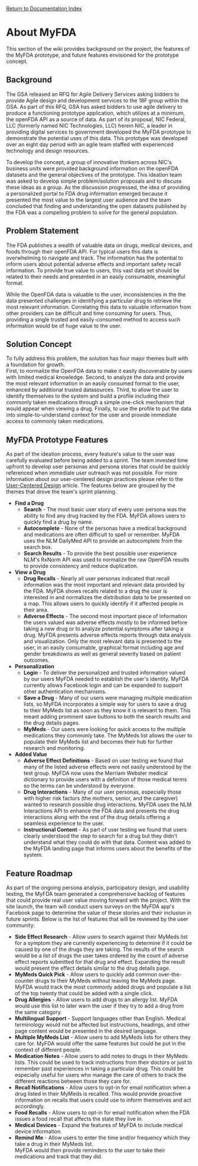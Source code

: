 [Return to Documentation Index](README.md)

About MyFDA
===========

This section of the wiki provides background on the project, the features of the MyFDA prototype,
and future features envisioned for the prototype concept.

Background
----------

The GSA released an RFQ for Agile Delivery Services asking bidders to provide Agile design and 
development services to the 18F group within the GSA.  As part of this RFQ, GSA has asked bidders 
to use agile delivery to produce a functioning prototype application, which utilizes at a minimum,
the openFDA API as a source of data.  As part of its proposal, NIC Federal, LLC (formerly named NIC 
Technologies, LLC) herein NIC, a leader in providing digital services to government developed the 
MyFDA prototype to demonstrate the potential uses of this data.  This prototype was developed over 
an eight day period with an agile team staffed with experienced technology and design resources.

To develop the concept, a group of innovative thinkers across NIC's business units were provided 
background information on the openFDA datasets and the general objectives of the prototype.  This
ideation team was asked to develop simple problem/solution proposals and to discuss these ideas 
as a group.  As the discussion progressed, the idea of providing a personalized portal to FDA 
drug information emerged because it presented the most value to the largest user audience and the 
team concluded that finding and understanding the open datasets published by the FDA was a 
compelling problem to solve for the general population.

Problem Statement
-----------------

The FDA publishes a wealth of valuable data on drugs, medical devices, and foods through their openFDA 
API.  For typical users this data is overwhelming to navigate and track.  The information has the 
potential to inform users about potential adverse effects and important safety recall information.  To 
provide true value to users, this vast data set should be related to their needs and presented in an 
easily consumable, meaningful format.

While the OpenFDA data is valuable to the user, inconsistencies in the the data presented challenges in 
identifying a particular drug to retrieve the most relevant information.  Correlating this data to 
valuable information from other providers can be difficult and time consuming for users.  Thus, providing 
a single trusted and easily-consumed method to access such information would be of huge value to the user.

Solution Concept
----------------

To fully address this problem, the solution has four major themes built with a foundation for growth.  
First, to normalize the OpenFDA data to make it easily discoverable by users with limited medical 
knowledge.  Second, to analyze the data and provide the most relevant information in an easily consumed 
format to the user, enhanced by additional trusted datasources.  Third, to allow the user to identify 
themselves to the system and build a profile including their commonly taken medications through a simple 
one-click mechanism that would appear when viewing a drug.  Finally, to use the profile to put the data 
into simple-to-understand context for the user and provide immediate access to commonly taken medications.

MyFDA Prototype Features
------------------------

As part of the ideation process, every feature's value to the user was carefully evaluated before being 
added to a sprint.  The team invested time upfront to develop user personas and persona stories that could be 
quickly referenced when immediate user outreach was not possible.  For more information about our 
user-centered design practices please refer to the [User-Centered Design](User-Centered%20Design.md) article.
The features below are grouped by the themes that drove the team's sprint planning.

* **Find a Drug**
  * **Search** - The most basic user story of every user persona was the ability to find any drug tracked by the FDA.  MyFDA allows users to quickly find a drug by name.
  * **Autocomplete** - None of the personas have a medical background and medications are often difficult to spell or remember.  MyFDA uses the NLM DailyMed API to provide an autocomplete from the search box.
  * **Search Results** - To provide the best possible user experience NLM's RxNorm API was used to normalize the raw OpenFDA results to provide consistency and reduce duplication.
* **View a Drug**
  * **Drug Recalls** - Nearly all user personas indicated that recall information was the most important and relevant data provided by the FDA.  MyFDA shows recalls related to a drug the user is interested in and normalizes the distribution data to be presented on a map.  This allows users to quickly identify if it affected people in their area.
  * **Adverse Effects** - The second most important piece of information the users valued was adverse effects mostly to be informed before taking a new drug or to analyze potential symptoms after taking a drug.  MyFDA presents adverse effects reports through data analysis and visualization.  Only the most relevant data is presented to the user, in an easily consumable, graphical format including age and gender breakdowns as well as general severity based on patient outcomes.
* **Personalization**
  * **Login** - To deliver the personalized and trusted information valued by our users MyFDA needed to establish the user's identity.  MyFDA currently allows Facebook login and can be expanded to support other authentication mechanisms.
  * **Save a Drug** -  Many of our users were managing multiple medication lists, so MyFDA incorporates a simple way for users to save a drug to their MyMeds list as soon as they know it is relevant to them.  This meant adding prominent save buttons to both the search results and the drug details pages.
  * **MyMeds** - Our users were looking for quick access to the multiple medications they commonly take.  The MyMeds list allows the user to populate their MyMeds list and becomes their hub for further research and monitoring.
* **Added Value**
  * **Adverse Effect Definitions** - Based on user testing we found that many of the listed adverse effects were not easily understood by the test group.  MyFDA now uses the Merriam Webster medical dictionary to provide users with a definition of those medical terms so the terms can be understood by everyone.
  * **Drug Interactions** - Many of our user personas, especially those with higher risk factors (the mothers, senior, and the caregiver) wanted to research possible drug interactions.  MyFDA uses the NLM Interactions API to enhance the FDA data and presents the drug interactions along with the rest of the drug details offering a seamless experience to the user.
  * **Instructional Content** - As part of user testing we found that users clearly understood the step to search for a drug but they didn't understand what they could do with that data.  Content was added to the MyFDA landing page that informs users about the benefits of the system.

Feature Roadmap
---------------

As part of the ongoing persona analysis, participatory design, and usability testing, the MyFDA team 
generated a comprehensive backlog of features that could provide real user value moving forward with the 
project.  With the site launch, the team will conduct users surveys on the MyFDA app's Facebook page to 
determine the value of these stories and their inclusion in future sprints.  Below is the list of features 
that will be reviewed by the user community:

* **Side Effect Research** - Allow users to search against their MyMeds list for a symptom they are currently 
experiencing to determine if it could be caused by one of the drugs they are taking.  The results of the 
search would be a list of drugs the user takes ordered by the count of adverse effect reports submitted 
for that drug and effect.  Expanding the result would present the effect details similar to the drug 
details page.
* **MyMeds Quick Pick** - Allow users to quickly add common over-the-counter drugs to their MyMeds without leaving the MyMeds page.  MyFDA would track the most commonly added drugs and populate a list of the top twenty that could be added with a single click.
* **Drug Allergies** - Allow users to add drugs to an allergy list.  MyFDA would use this list to later warn the user if they try to add a drug from the same category.  
* **Multilingual Support** - Support languages other than English.  Medical terminology would not be affected 
but instructions, headings, and other page content would be presented in the desired language.
* **Multiple MyMeds List** - Allow users to add MyMeds lists for others they care for.  MyFDA would offer the 
same features but could be put in the context of different people.
* **Medication Notes** - Allow users to add notes to drugs in their MyMeds lists.  This could be used to track 
instructions from their doctors or just to remember past experiences in taking a particular drug.  This 
could be especially useful for users who manage the care of others to track the different reactions 
between those they care for.
* **Recall Notifications** - Allow users to opt-in for email notification when a drug listed in their MyMeds is 
recalled.  This would provide proactive information on recalls that users could use to inform themselves 
and act accordingly.
* **Food Recalls** - Allow users to opt-in for email notification when the FDA issues a food recall that affects 
the state they live in.
* **Medical Devices** - Expand the features of MyFDA to include medical device information.  
* **Remind Me** - Allow users to enter the time and/or frequency which they take a drug in their MyMeds list.  
MyFDA would then provide reminders to the user to take their medications and track that they did.
